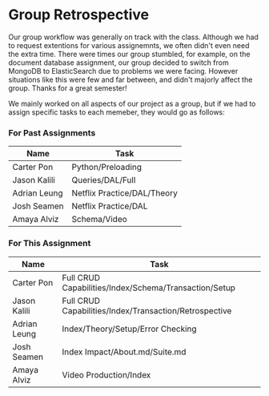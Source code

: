 # Group Retrospective

Our group workflow was generally on track with the class. Although we had to request extentions for various assignemnts, we often didn't even need the extra time. There were times our group stumbled, for example, on the document database assignment, our group decided to switch from MongoDB to ElasticSearch due to problems we were facing. However situations like this were few and far between, and didn't majorly affect the group. Thanks for a great semester!

We mainly worked on all aspects of our project as a group, but if we had to assign specific tasks to each memeber, they would go as follows:

### For Past Assignments

| Name         | Task                        |
| ------------ | --------------------------- |
| Carter Pon   | Python/Preloading           |
| Jason Kalili | Queries/DAL/Full            |
| Adrian Leung | Netflix Practice/DAL/Theory |
| Josh Seamen  | Netflix Practice/DAL        |
| Amaya Alviz  | Schema/Video                |

### For This Assignment

| Name         | Task                                                   |
| ------------ | ------------------------------------------------------ |
| Carter Pon   | Full CRUD Capabilities/Index/Schema/Transaction/Setup  |
| Jason Kalili | Full CRUD Capabilities/Index/Transaction/Retrospective |
| Adrian Leung | Index/Theory/Setup/Error Checking                      |
| Josh Seamen  | Index Impact/About.md/Suite.md                         |
| Amaya Alviz  | Video Production/Index                                 |
